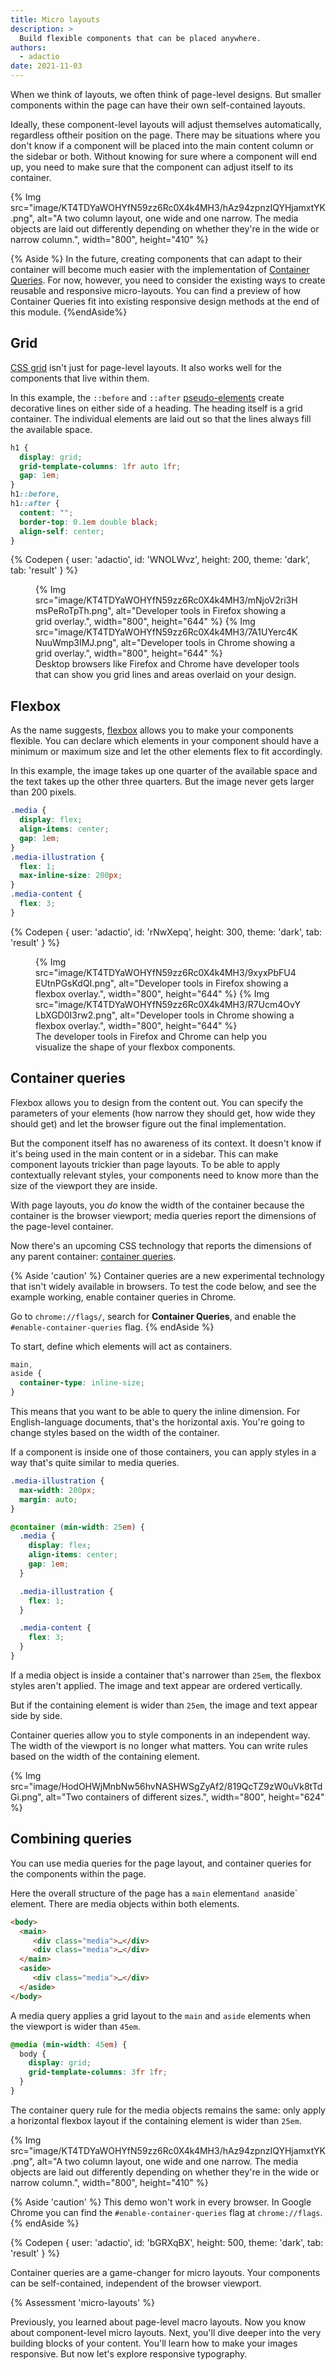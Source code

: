 ```yaml
---
title: Micro layouts
description: >
  Build flexible components that can be placed anywhere.
authors:
  - adactio
date: 2021-11-03
---
```


When we think of layouts, we often think of page-level designs. 
But smaller components within the page can have their own self-contained layouts.

Ideally, these component-level layouts will adjust themselves automatically, 
regardless oftheir position on the page. 
There may be situations where you don't know if a component will be placed into the main content column or the sidebar or both. 
Without knowing for sure where a component will end up, 
you need to make sure that the component can adjust itself to its container.

{% Img src="image/KT4TDYaWOHYfN59zz6Rc0X4k4MH3/hAz94zpnzIQYHjamxtYK.png", 
alt="A two column layout, one wide and one narrow. The media objects are laid out differently depending on whether they're in the wide or narrow column.", width="800", height="410" %}


{% Aside %}
In the future, creating components that can adapt to their container will become much easier with the implementation of 
[Container Queries](https://developer.mozilla.org/docs/Web/CSS/CSS_Container_Queries). 
For now, however, you need to consider the existing ways to create reusable and responsive micro-layouts. 
You can find a preview of how Container Queries fit into existing responsive design methods at the end of this module.
{%endAside%}

## Grid

[CSS grid](/learn/css/grid/) isn't just for page-level layouts. 
It also works well for the components that live within them.

In this example, the `::before` and `::after` [pseudo-elements](​​/learn/css/pseudo-elements/) 
create decorative lines on either side of a heading. 
The heading itself is a grid container. 
The individual elements are laid out so that the lines always fill the available space.

```css
h1 {
  display: grid;
  grid-template-columns: 1fr auto 1fr;
  gap: 1em;
}
h1::before,
h1::after {
  content: "";
  border-top: 0.1em double black;
  align-self: center;
}
```

{% Codepen {
 user: 'adactio',
 id: 'WNOLWvz',
 height: 200,
 theme: 'dark',
 tab: 'result'
} %}

<figure class="w-figure">
{% Img src="image/KT4TDYaWOHYfN59zz6Rc0X4k4MH3/mNjoV2ri3HmsPeRoTpTh.png", alt="Developer tools in Firefox showing a grid overlay.", width="800", height="644" %}
{% Img src="image/KT4TDYaWOHYfN59zz6Rc0X4k4MH3/7A1UYerc4KNuuWmp3IMJ.png", alt="Developer tools in Chrome showing a grid overlay.", width="800", height="644" %}
 <figcaption class="w-figcaption">
   Desktop browsers like Firefox and Chrome have developer tools that can show you grid lines and areas overlaid on your design. 
 </figcaption>
</figure>



## Flexbox

As the name suggests, [flexbox](/learn/css/flexbox/) allows you to make your components flexible. 
You can declare which elements in your component should have a minimum or maximum size and let the other elements flex to fit accordingly.

In this example, the image takes up one quarter of the available space and the text takes up the other three quarters. 
But the image never gets larger than 200 pixels.

```css
.media {
  display: flex;
  align-items: center;
  gap: 1em;
}
.media-illustration {
  flex: 1;
  max-inline-size: 200px;
}
.media-content {
  flex: 3;
}
```

{% Codepen {
 user: 'adactio',
 id: 'rNwXepq',
 height: 300,
 theme: 'dark',
 tab: 'result'
} %}

<figure class="w-figure">
{% Img src="image/KT4TDYaWOHYfN59zz6Rc0X4k4MH3/9xyxPbFU4EUtnPGsKdQI.png", alt="Developer tools in Firefox showing a flexbox overlay.", width="800", height="644" %}
{% Img src="image/KT4TDYaWOHYfN59zz6Rc0X4k4MH3/R7Ucm4OvYLbXGD0I3rw2.png", alt="Developer tools in Chrome showing a flexbox overlay.", width="800", height="644" %}
 <figcaption class="w-figcaption">
   The developer tools in Firefox and Chrome can help you visualize the shape of your flexbox components. 
 </figcaption>
</figure>

## Container queries

Flexbox allows you to design from the content out. 
You can specify the parameters of your elements (how narrow they should get, how wide they should get) 
and let the browser figure out the final implementation.

But the component itself has no awareness of its context. 
It doesn't know if it's being used in the main content or in a sidebar. 
This can make component layouts trickier than page layouts. 
To be able to apply contextually relevant styles, your components need to know more than the size of the viewport they are inside.

With page layouts, you *do* know the width of the container because the container is the browser viewport; 
media queries report the dimensions of the page-level container.

Now there's an upcoming CSS technology that reports the dimensions of any parent container: 
[container queries](https://developer.mozilla.org/docs/Web/CSS/CSS_Container_Queries).

{% Aside 'caution' %}
Container queries are a new experimental technology that isn't widely available in browsers. 
To test the code below, and see the example working, enable container queries in Chrome. 

Go to `chrome://flags/`, search for **Container Queries**, and enable the `#enable-container-queries` flag.
{% endAside %}

To start, define which elements will act as containers.

```css
main,
aside {
  container-type: inline-size;
}
```

This means that you want to be able to query the inline dimension. 
For English-language documents, that's the horizontal axis. 
You're going to change styles based on the width of the container.

If a component is inside one of those containers, 
you can apply styles in a way that's quite similar to media queries.

```css
.media-illustration {
  max-width: 200px;
  margin: auto;
}

@container (min-width: 25em) {
  .media {
    display: flex;
    align-items: center;
    gap: 1em;
  }

  .media-illustration {
    flex: 1;
  }

  .media-content {
    flex: 3;
  }
}
```

If a media object is inside a container that's narrower than `25em`, 
the flexbox styles aren't applied. The image and text appear are ordered vertically.

But if the containing element is wider than `25em`, the image and text appear side by side.

Container queries allow you to style components in an independent way. 
The width of the viewport is no longer what matters. 
You can write rules based on the width of the containing element.

{% Img src="image/HodOHWjMnbNw56hvNASHWSgZyAf2/819QcTZ9zW0uVk8tTdGi.png", 
alt="Two containers of different sizes.", width="800", height="624" %}


## Combining queries

You can use media queries for the page layout, and container queries for the components within the page.

Here the overall structure of the page has a `main` element` and an `aside` element. 
There are media objects within both elements.

```html
<body>
  <main>
     <div class="media">…</div>
     <div class="media">…</div>
  </main>
  <aside>
     <div class="media">…</div>
  </aside>
</body>
```
A media query applies a grid layout to the `main` and `aside` elements when the viewport is wider than `45em`.

```css
@media (min-width: 45em) {
  body {
    display: grid;
    grid-template-columns: 3fr 1fr;
  }
}
```
The container query rule for the media objects remains the same: 
only apply a horizontal flexbox layout if the containing element is wider than `25em`.

{% Img src="image/KT4TDYaWOHYfN59zz6Rc0X4k4MH3/hAz94zpnzIQYHjamxtYK.png", 
alt="A two column layout, one wide and one narrow. 
The media objects are laid out differently depending on whether they're in the wide or narrow column.", width="800", height="410" %}

{% Aside 'caution' %}
This demo won't work in every browser. In Google Chrome you can find the `#enable-container-queries` flag at `chrome://flags`.
{% endAside %}

{% Codepen {
 user: 'adactio',
 id: 'bGRXqBX',
 height: 500,
 theme: 'dark',
 tab: 'result'
} %}

Container queries are a game-changer for micro layouts. 
Your components can be self-contained, independent of the browser viewport.

{% Assessment 'micro-layouts' %}

Previously, you learned about page-level macro layouts. 
Now you know about component-level micro layouts. 
Next, you'll dive deeper into the very building blocks of your content. 
You'll learn how to make your images responsive. But now let's explore responsive typography.
